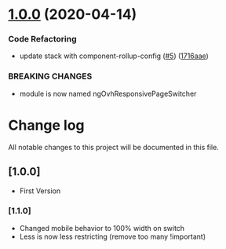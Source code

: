# [1.0.0](https://github.com/ovh-ux/ng-ovh-responsive-page-switcher/compare/v1.1.1...v1.0.0) (2020-04-14)


### Code Refactoring

* update stack with component-rollup-config ([#5](https://github.com/ovh-ux/ng-ovh-responsive-page-switcher/issues/5)) ([1716aae](https://github.com/ovh-ux/ng-ovh-responsive-page-switcher/commit/1716aae940ddf69d1ddeab629aae8405f6d9dbda))


### BREAKING CHANGES

* module is now named ngOvhResponsivePageSwitcher



# Change log
All notable changes to this project will be documented in this file.

## [1.0.0]
- First Version

### [1.1.0]
- Changed mobile behavior to 100% width on switch
- Less is now less restricting (remove too many !important)
